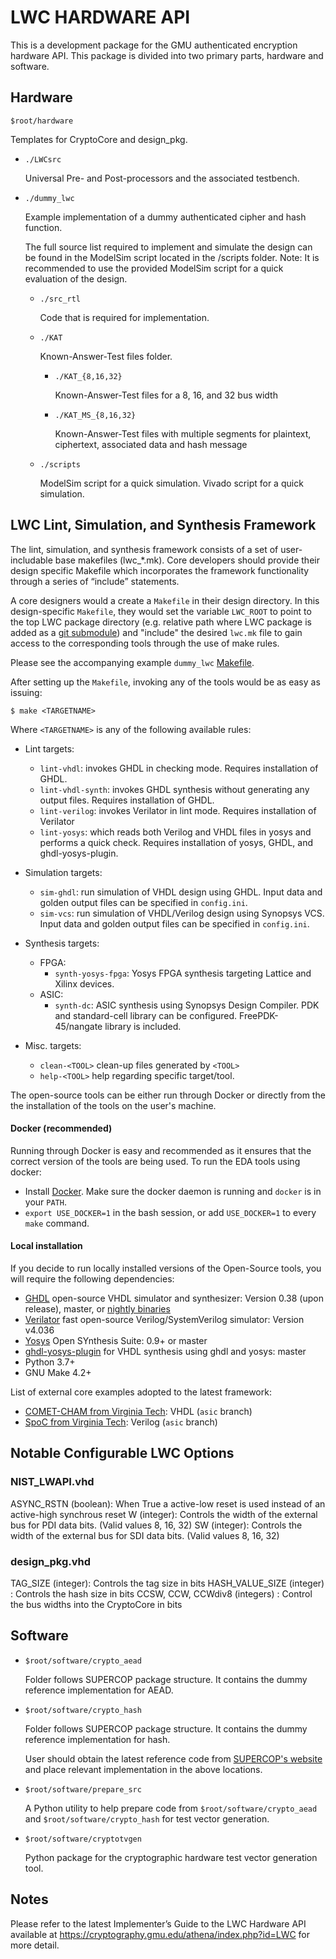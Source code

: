 LWC HARDWARE API
==============

This is a development package for the GMU authenticated encryption hardware API.
This package is divided into two primary parts, hardware and software.


Hardware
-----------

`$root/hardware`

Templates for CryptoCore and design_pkg.

* `./LWCsrc`

    Universal Pre- and Post-processors and the associated testbench.
    
*  `./dummy_lwc`
   
    Example implementation of a dummy authenticated cipher and hash function. 

    The full source list required to implement and simulate the design can be found in the ModelSim script located in the /scripts folder.
    Note: It is recommended to use the provided ModelSim script for a quick evaluation of the design.

    * `./src_rtl`
   
        Code that is required for implementation.
        
    * `./KAT`
    
        Known-Answer-Test files folder.

        * `./KAT_{8,16,32}`
    
            Known-Answer-Test files for a 8, 16, and 32 bus width
           
        * `./KAT_MS_{8,16,32}`
    
            Known-Answer-Test files with multiple segments for
            plaintext, ciphertext, associated data and hash message


    * `./scripts`
    
        ModelSim script for a quick simulation.
        Vivado script for a quick simulation.

## LWC Lint, Simulation, and Synthesis Framework
The lint, simulation, and synthesis framework consists of a set of user-includable base makefiles (lwc_*.mk). 
Core developers should provide their design specific Makefile which incorporates the framework functionality 
through a series of “include” statements.

A core designers would a create a `Makefile` in their design directory. In this design-specific `Makefile`, they 
would set the variable `LWC_ROOT` to point to the top LWC package directory (e.g. relative path where LWC package is added as a 
[git submodule](https://git-scm.com/book/en/v2/Git-Tools-Submodules)) and "include" the desired `lwc.mk` file to 
gain access to the corresponding tools through the use of make rules. 

Please see the accompanying example `dummy_lwc` [Makefile](hardware/dummy_lwc/src_rtl/Makefile).

After setting up the `Makefile`, invoking any of the tools would be as easy as issuing:

`$ make <TARGETNAME>`

Where `<TARGETNAME>` is any of the following available rules:


- Lint targets:
    - `lint-vhdl`: invokes GHDL in checking mode. Requires installation of GHDL.
    - `lint-vhdl-synth`: invokes GHDL synthesis without generating any output files. Requires installation of GHDL.
    - `lint-verilog`: invokes Verilator in lint mode. Requires installation of Verilator
    - `lint-yosys`: which reads both Verilog and VHDL files in yosys and performs a quick check. Requires installation of yosys, GHDL, and ghdl-yosys-plugin.

- Simulation targets:
    - `sim-ghdl`: run simulation of VHDL design using GHDL. Input data and golden output files can be specified in `config.ini`.
    - `sim-vcs`: run simulation of VHDL/Verilog design using Synopsys VCS. Input data and golden output files can be specified in `config.ini`.

- Synthesis targets:
  - FPGA:
    - `synth-yosys-fpga`: Yosys FPGA synthesis targeting Lattice and Xilinx devices.
  - ASIC:
    - `synth-dc`: ASIC synthesis using Synopsys Design Compiler. PDK and standard-cell library can be configured. FreePDK-45/nangate library is included.

- Misc. targets:
  - `clean-<TOOL>` clean-up files generated by `<TOOL>`
  - `help-<TOOL>` help regarding specific target/tool.



The open-source tools can be either run through Docker or directly from the the installation of the tools on the user's machine.

#### Docker (recommended)
Running through Docker is easy and recommended as it ensures that the correct version of the tools are being used.
To run the EDA tools using docker:
  - Install [Docker](https://docs.docker.com/get-docker/). Make sure the docker daemon is running and `docker` is in your `PATH`.
  - `export USE_DOCKER=1` in the bash session, or add `USE_DOCKER=1` to every `make` command.

#### Local installation
If you decide to run locally installed versions of the Open-Source tools, you will require the following dependencies:
  - [GHDL](https://github.com/ghdl/ghdl) open-source VHDL simulator and synthesizer: Version 0.38 (upon release), master, or [nightly binaries](https://github.com/ghdl/ghdl/releases/tag/nightly)
  - [Verilator](https://github.com/verilator/verilator) fast open-source Verilog/SystemVerilog simulator: Version v4.036
  - [Yosys](https://github.com/YosysHQ/yosys) Open SYnthesis Suite: 0.9+ or master
  - [ghdl-yosys-plugin](https://github.com/ghdl/ghdl-yosys-plugin) for VHDL synthesis using ghdl and yosys: master
  - Python 3.7+
  - GNU Make 4.2+


List of external core examples adopted to the latest framework:
- [COMET-CHAM from Virginia Tech](https://github.com/kammoh/comet_cham_lwc_v2/tree/asic): VHDL (`asic` branch)
- [SpoC from Virginia Tech](https://github.com/kammoh/comet_cham_lwc_v2/tree/asic): Verilog (`asic` branch)

## Notable Configurable LWC Options

### NIST_LWAPI.vhd
ASYNC_RSTN (boolean): When True a active-low reset is used instead of an active-high synchrous reset
W  (integer): Controls the width of the external bus for PDI data bits. (Valid values 8, 16, 32)
SW (integer): Controls the width of the external bus for SDI data bits. (Valid values 8, 16, 32)

### design_pkg.vhd
TAG_SIZE (integer): Controls the tag size in bits
HASH_VALUE_SIZE (integer) : Controls the hash size in bits
CCSW, CCW, CCWdiv8 (integers) : Control the bus widths into the CryptoCore in bits
 
Software
----------

* `$root/software/crypto_aead`

    Folder follows SUPERCOP package structure.
    It contains the dummy reference implementation for AEAD.
    
* `$root/software/crypto_hash`

    Folder follows SUPERCOP package structure. It contains the dummy reference implementation for hash.
    
    User should obtain the latest reference code from [SUPERCOP's website](https://bench.cr.yp.to/supercop.html) and place relevant implementation in the above locations.
    
* `$root/software/prepare_src`

  A Python utility to help prepare code from `$root/software/crypto_aead` and `$root/software/crypto_hash` for test vector generation.
    
* `$root/software/cryptotvgen`

   Python package for the cryptographic hardware test vector generation tool.

Notes
------

Please refer to the latest Implementer’s Guide to the LWC Hardware API
available at https://cryptography.gmu.edu/athena/index.php?id=LWC
for more detail.

